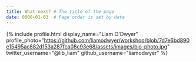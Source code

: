 ```yaml
---
title: What next? # The title of the page
date: 0000-01-03  # Page order is set by date
---
```








{% include profile.html
  display_name="Liam O'Dwyer"
  profile_photo="https://github.com/liamodwyer/workshop/blob/7d7e6bd890e15495ac882d153a287fca08c93e68/assets/images/bio-photo.jpg"
  twitter_username="@lib_liam"
  github_username="liamodwyer"
%}
